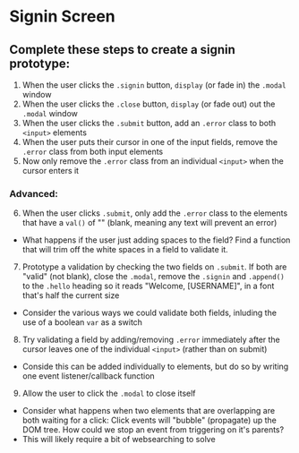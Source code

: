 # Signin Screen

## Complete these steps to create a signin prototype:

1. When the user clicks the `.signin` button, `display` (or fade in) the `.modal` window
2. When the user clicks the `.close` button, `display` (or fade out) out the `.modal` window
3. When the user clicks the `.submit` button, add an `.error` class to both `<input>` elements
4. When the user puts their cursor in one of the input fields, remove the `.error` class from both input elements
5. Now only remove the `.error` class from an individual `<input>` when the cursor enters it

### Advanced:

6. When the user clicks `.submit`, only add the `.error` class to the elements that have a `val()` of "" (blank, meaning any text will prevent an error)
  - What happens if the user just adding spaces to the field? Find a function that will trim off the white spaces in a field to validate it.
7. Prototype a validation by checking the two fields on `.submit`. If both are "valid" (not blank), close the `.modal`, remove the `.signin` and `.append()` to the `.hello` heading so it reads "Welcome, [USERNAME]", in a font that's half the current size
  - Consider the various ways we could validate both fields, inluding the use of a boolean `var` as a switch
8. Try validating a field by adding/removing `.error` immediately after the cursor leaves one of the individual `<input>` (rather than on submit)
  - Conside this can be added individually to elements, but do so by writing one event listener/callback function
9. Allow the user to click the `.modal` to close itself
  - Consider what happens when two elements that are overlapping are both waiting for a click: Click events will "bubble" (propagate) up the DOM tree. How could we stop an event from triggering on it's parents?
  - This will likely require a bit of websearching to solve
